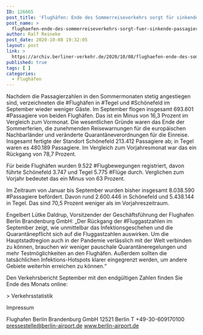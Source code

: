 ```yaml
---
ID: 126665
post_title: 'Flughäfen: Ende des Sommerreiseverkehrs sorgt für sinkende Passagierzahlen Auswirkungen steigender COVID-Infektionszahlen zu spüren, aus Berliner Flughäfen'
post_name: >
  flughaefen-ende-des-sommerreiseverkehrs-sorgt-fuer-sinkende-passagierzahlen-auswirkungen-steigender-covid-infektionszahlen-zu-spueren-aus-berliner-flughaefen
author: Ralf Reineke
post_date: 2020-10-08 19:32:05
layout: post
link: >
  https://archiv.berliner-verkehr.de/2020/10/08/flughaefen-ende-des-sommerreiseverkehrs-sorgt-fuer-sinkende-passagierzahlen-auswirkungen-steigender-covid-infektionszahlen-zu-spueren-aus-berliner-flughaefen/
published: true
tags: [ ]
categories:
  - Flughäfen
---
```

Nachdem die Passagierzahlen in den Sommermonaten stetig angestiegen sind, verzeichneten die #Flughäfen in #Tegel und #Schönefeld im September wieder weniger Gäste. Im September flogen insgesamt 693.601 #Passagiere von beiden Flughäfen. Das ist ein Minus von 16,3 Prozent im Vergleich zum Vormonat. Die wesentlichen Gründe waren das Ende der Sommerferien, die zunehmenden Reisewarnungen für die europäischen Nachbarländer und veränderte Quarantäneverordnungen für die Einreise. Insgesamt fertigte der Standort Schönefeld 213.412 Passagiere ab; in Tegel waren es 480.189 Passagiere. Im Vergleich zum Vorjahresmonat war das ein Rückgang von 78,7 Prozent.

Für beide Flughäfen wurden 9.522 #Flugbewegungen registriert, davon führte Schönefeld 3.747 und Tegel 5.775 #Flüge durch. Verglichen zum Vorjahr bedeutet das ein Minus von 63 Prozent.

Im Zeitraum von Januar bis September wurden bisher insgesamt 8.038.590 #Passagiere befördert. Davon rund 2.600.446 in Schönefeld und 5.438.144 in Tegel. Das sind 70,5 Prozent weniger als im Vorjahreszeitraum.

Engelbert Lütke Daldrup, Vorsitzender der Geschäftsführung der Flughafen Berlin Brandenburg GmbH: „Der Rückgang der #Fluggastzahlen im September zeigt, wie unmittelbar das Infektionsgeschehen und die Quarantänepflicht sich auf die Fluggastzahlen auswirken. Um die Hauptstadtregion auch in der Pandemie verlässlich mit der Welt verbinden zu können, brauchen wir weniger pauschale Quarantäneregelungen und mehr Testmöglichkeiten an den Flughäfen. Außerdem sollten die tatsächlichen Infektions-Hotspots klarer eingegrenzt werden, um andere Gebiete weiterhin erreichen zu können.“

Den Verkehrsbericht September mit den endgültigen Zahlen finden Sie Ende des Monats online:

&gt; Verkehrsstatistik



Impressum

Flughafen Berlin Brandenburg GmbH
12521 Berlin
T +49-30-609170100
pressestelle@berlin-airport.de
www.berlin-airport.de